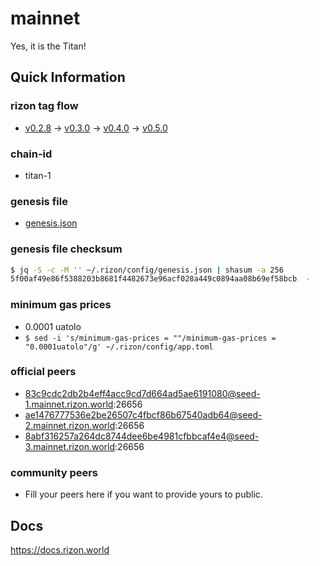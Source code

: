 # mainnet

Yes, it is the Titan!

## Quick Information

### rizon tag flow

-  [v0.2.8](https://github.com/rizon-world/rizon/tree/v0.2.8) -> [v0.3.0](https://github.com/rizon-world/rizon/tree/v0.3.0) ->  [v0.4.0](https://github.com/rizon-world/rizon/tree/v0.4.0) ->  [v0.5.0](https://github.com/rizon-world/rizon/tree/v0.5.0)

### chain-id

- titan-1

### genesis file

- [genesis.json](./genesis.json)

### genesis file checksum

```sh
$ jq -S -c -M '' ~/.rizon/config/genesis.json | shasum -a 256
5f00af49e86f5388203b8681f4482673e96acf028a449c0894aa08b69ef58bcb  -
```

### minimum gas prices

- 0.0001 uatolo
- `$ sed -i 's/minimum-gas-prices = ""/minimum-gas-prices = "0.0001uatolo"/g' ~/.rizon/config/app.toml`

### official peers

- 83c9cdc2db2b4eff4acc9cd7d664ad5ae6191080@seed-1.mainnet.rizon.world:26656
- ae1476777536e2be26507c4fbcf86b67540adb64@seed-2.mainnet.rizon.world:26656
- 8abf316257a264dc8744dee6be4981cfbbcaf4e4@seed-3.mainnet.rizon.world:26656

### community peers

- Fill your peers here if you want to provide yours to public.

## Docs

https://docs.rizon.world
